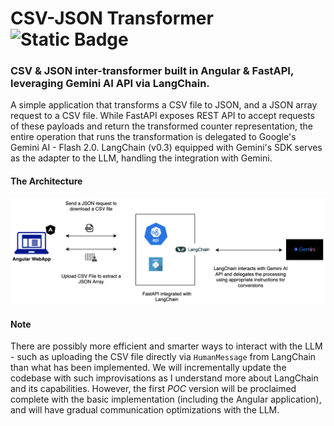 # CSV-JSON Transformer ![Static Badge](https://img.shields.io/badge/status-WIP-blue)
### CSV & JSON inter-transformer built in Angular & FastAPI, leveraging Gemini AI API via LangChain.

A simple application that transforms a CSV file to JSON, and a JSON array request to a CSV file. While FastAPI exposes REST API to accept requests of these payloads and return the transformed counter representation, the entire operation that runs the transformation is delegated to Google's Gemini AI - Flash 2.0. LangChain (v0.3) equipped with Gemini's SDK serves as the adapter to the LLM, handling the integration with Gemini. 

#### The Architecture
<img src="docs/architecture.png"></img>

#### Note
There are possibly more efficient and smarter ways to interact with the LLM - such as uploading the CSV file directly via `HumanMessage` from LangChain than what has been implemented. We will incrementally update the codebase with such improvisations as I understand more about LangChain and its capabilities. However, the first _POC_ version will be proclaimed complete with the basic implementation (including the Angular application), and will have gradual communication optimizations with the LLM.
